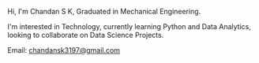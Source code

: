  Hi, I'm Chandan S K, Graduated in Mechanical Engineering.
 
 I'm interested in Technology, currently learning Python and Data Analytics, looking to collaborate on Data Science Projects.
 
 Email: chandansk3197@gmail.com
 


